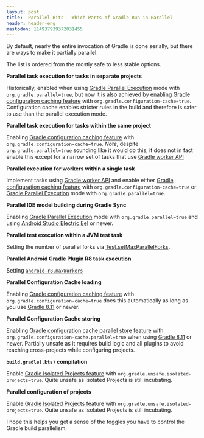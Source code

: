 ```yaml
---
layout: post
title:  Parallel Bits - Which Parts of Gradle Run in Parallel
header: header-eng
mastodon: 114937939372031455
---
```


By default, nearly the entire invocation of Gradle is done serially, but there are ways to make it partially parallel.

The list is ordered from the mostly safe to less stable options.

**Parallel task execution for tasks in separate projects**

Historically, enabled when using [Gradle Parallel Execution](https://docs.gradle.org/current/userguide/performance.html#sec:enable_parallel_execution)
mode with `org.gradle.parallel=true`, but now it is also achieved by [enabling Gradle configuration caching feature](https://docs.gradle.org/current/userguide/configuration_cache.html)
with `org.gradle.configuration-cache=true`. Configuration cache enables stricter rules in the build and therefore is
safer to use than the parallel execution mode.

**Parallel task execution for tasks within the same project**

Enabling [Gradle configuration caching feature](https://docs.gradle.org/current/userguide/configuration_cache.html)
with `org.gradle.configuration-cache=true`. *Note*, despite `org.gradle.parallel=true` sounding like it would do this,
it does not in fact enable this except for a narrow set of tasks that use [Gradle worker API](https://docs.gradle.org/current/userguide/worker_api.html)

**Parallel execution for workers within a single task**

Implement tasks using [Gradle worker API](https://docs.gradle.org/current/userguide/worker_api.html) and enable either
[Gradle configuration caching feature](https://docs.gradle.org/current/userguide/configuration_cache.html)
with `org.gradle.configuration-cache=true` or [Gradle Parallel Execution](https://docs.gradle.org/current/userguide/performance.html#sec:enable_parallel_execution)
mode with `org.gradle.parallel=true`.

**Parallel IDE model building during Gradle Sync**

Enabling [Gradle Parallel Execution](https://docs.gradle.org/current/userguide/performance.html#sec:enable_parallel_execution)
mode with `org.gradle.parallel=true` and using [Android Studio Electric Eel](https://android-developers.googleblog.com/2023/01/android-studio-electric-eel.html)
or newer.

**Parallel test execution within a JVM test task**

Setting the number of parallel forks via [Test.setMaxParallelForks](https://docs.gradle.org/nightly/javadoc/org/gradle/api/tasks/testing/Test.html#setMaxParallelForks(int)).

**Parallel Android Gradle Plugin R8 task execution**

Setting [`android.r8.maxWorkers`](https://issuetracker.google.com/issues/213907850)

**Parallel Configuration Cache loading**

Enabling [Gradle configuration caching feature](https://docs.gradle.org/current/userguide/configuration_cache.html)
with `org.gradle.configuration-cache=true` does this automatically as long as you use [Gradle 8.11](https://docs.gradle.org/8.11/release-notes.html#configuration-cache-improvements)
or newer.

**Parallel Configuration Cache storing**

Enabling [Gradle configuration cache parallel store feature](https://docs.gradle.org/current/userguide/configuration_cache.html#config_cache:usage:parallel)
with `org.gradle.configuration-cache.parallel=true` when using [Gradle 8.11](https://docs.gradle.org/8.11/release-notes.html#configuration-cache-improvements)
or newer. Partially unsafe as it requires build logic and all plugins to avoid reaching cross-projects while configuring
projects.

**`build.gradle(.kts)` compilation**

Enable [Gradle Isolated Projects feature](https://docs.gradle.org/current/userguide/isolated_projects.html) with
`org.gradle.unsafe.isolated-projects=true`. Quite unsafe as Isolated Projects is still incubating.

**Parallel configuration of projects**

Enable [Gradle Isolated Projects feature](https://docs.gradle.org/current/userguide/isolated_projects.html) with
`org.gradle.unsafe.isolated-projects=true`. Quite unsafe as Isolated Projects is still incubating.

I hope this helps you get a sense of the toggles you have to control the Gradle build parallelism.
